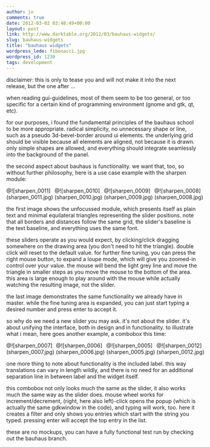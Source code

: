 ```yaml
---
author: jo
comments: true
date: 2012-03-02 03:48:49+00:00
layout: post
link: http://www.darktable.org/2012/03/bauhaus-widgets/
slug: bauhaus-widgets
title: "bauhaus widgets"
wordpress_lede: fibonacci.jpg
wordpress_id: 1230
tags: development
---
```


disclaimer: this is only to tease you and will not make it into the next release, but the one after ...

when reading gui-guidelines, most of them seem to be too general, or too specific for a certain kind of programming environment (gnome and gtk, qt, etc).

for our purposes, i found the fundamental principles of the bauhaus school to be more appropriate. radical simplicity, no unnecessary shape or line, such as a pseudo 3d-bevel-border around ui elements. the underlying grid should be visible because all elements are aligned, not because it is drawn. only simple shapes are allowed, and everything should integrate seamlessly into the background of the panel.

the second aspect about bauhaus is functionality. we want that, too, so without further philosophy, here is a use case example with the sharpen module:

<span style="display: table-row;">
<span style="display: table-cell">@![sharpen_0011](sharpen_0011.jpg)</span>
&nbsp;
<span style="display: table-cell">@![sharpen_0010](sharpen_0010.jpg)</span>
&nbsp;
<span style="display: table-cell">@![sharpen_0009](sharpen_0009.jpg)</span>
&nbsp;
<span style="display: table-cell">@![sharpen_0008](sharpen_0008.jpg)</span>
</span>

the first image shows the unfocussed module, which presents itself as plain text and minimal equilateral triangles representing the slider positions. note that all borders and distances follow the same grid, the slider's baseline is the text baseline, and everything uses the same font.

these sliders operate as you would expect, by clicking/click dragging somewhere on the drawing area (you don't need to hit the triangle). double click will reset to the default value.
for further fine tuning, you can press the right mouse button, to expand a loupe mode, which will give you zoomed-in control over your value. the mouse will bend the light grey line and move the triangle in smaller steps as you move the mouse to the bottom of the area. this area is large enough to play around with the mouse while actually watching the resulting image, not the slider.

the last image demonstrates the same functionality we already have in master. while the fine tuning area is expanded, you can just start typing a desired number and press enter to accept it.

so why do we need a new slider you may ask. it's not about the slider. it's about unifying the interface, both in design and in functionality. to illustrate what i mean, here goes another example, a combobox this time:

<span style="display: table-row;">
<span style="display: table-cell">@![sharpen_0007](sharpen_0007.jpg)</span>
&nbsp;
<span style="display: table-cell">@![sharpen_0006](sharpen_0006.jpg)</span>
&nbsp;
<span style="display: table-cell">@![sharpen_0005](sharpen_0005.jpg)</span>
&nbsp;
<span style="display: table-cell">@![sharpen_0012](sharpen_0012.jpg)</span>
</span>

one more thing to note about functionality is the included label. this way translations can vary in length wildly, and there is no need for an additional separation line in between label and the widget itself.

this combobox not only looks much the same as the slider, it also works much the same way as the slider does. mouse wheel works for increment/decrement, (right, here also left)-click opens the popup (which is actually the same gdkwindow in the code), and typing will work, too. here it creates a filter and only shows you entries which start with the string you typed. pressing enter will accept the top entry in the list.

these are no mockups, you can have a fully functional test run by checking out the bauhaus branch.
